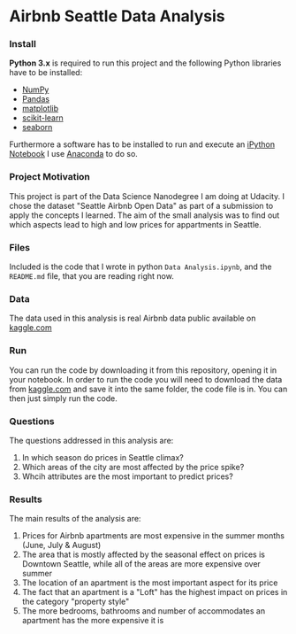# Airbnb Seattle Data Analysis
 
### Install

**Python 3.x** is required to run this project and the following Python libraries have to be installed:

- [NumPy](http://www.numpy.org/)
- [Pandas](http://pandas.pydata.org)
- [matplotlib](http://matplotlib.org/)
- [scikit-learn](http://scikit-learn.org/stable/)
- [seaborn](https://seaborn.pydata.org/)

Furthermore a software has to be installed to run and execute an [iPython Notebook](http://ipython.org/notebook.html) 
I use [Anaconda](https://www.continuum.io/downloads) to do so.

### Project Motivation
This project is part of the Data Science Nanodegree I am doing at Udacity. I chose the dataset "Seattle Airbnb Open Data" as part of a submission to apply the concepts I learned. The aim of the small analysis was to find out which aspects lead to high and low prices for appartments in Seattle.

### Files 
Included is the code that I wrote in python `Data Analysis.ipynb`, and the `README.md` file, that you are reading right now.

### Data
The data used in this analysis is real Airbnb data public available on [kaggle.com](https://www.kaggle.com/airbnb/seattle)

### Run
You can run the code by downloading it from this repository, opening it in your notebook. In order to run the code you will need to download the data from [kaggle.com](https://www.kaggle.com/airbnb/seattle) and save it into the same folder, the code file is in. You can then just simply run the code.

### Questions

The questions addressed in this analysis are:
1. In which season do prices in Seattle climax?
2. Which areas of the city are most affected by the price spike?
3. Whcih attributes are the most important to predict prices?

### Results
The main results of the analysis are:
1. Prices for Airbnb apartments are most expensive in the summer months (June, July & August)
2. The area that is mostly affected by the seasonal effect on prices is Downtown Seattle, while all of the areas are more expensive over summer
3. The location of an apartment is the most important aspect for its price
4. The fact that an apartment is a "Loft" has the highest impact on prices in the category "property style"
5. The more bedrooms, bathrooms and number of accommodates an apartment has the more expensive it is
